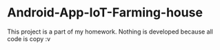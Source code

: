 # Android-App-IoT-Farming-house
This project is a part of my homework. Nothing is developed because all code is copy :v
